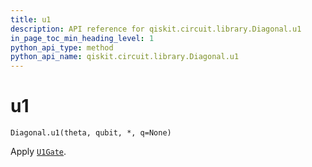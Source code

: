 ```yaml
---
title: u1
description: API reference for qiskit.circuit.library.Diagonal.u1
in_page_toc_min_heading_level: 1
python_api_type: method
python_api_name: qiskit.circuit.library.Diagonal.u1
---
```


# u1

<span id="qiskit.circuit.library.Diagonal.u1" />

`Diagonal.u1(theta, qubit, *, q=None)`

Apply [`U1Gate`](qiskit.circuit.library.U1Gate "qiskit.circuit.library.U1Gate").

